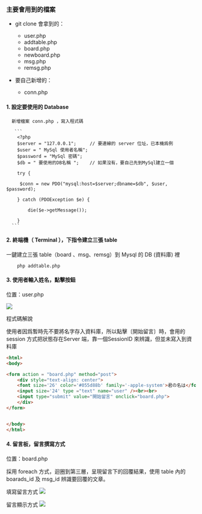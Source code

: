 ### 主要會用到的檔案

* git clone 會拿到的：
    - user.php
    - addtable.php
    - board.php
    - newboard.php 
    - msg.php 
    - remsg.php

* 要自己新增的：
    - conn.php
  
 
 ####  1. 設定要使用的 Database
      
      新增檔案 conn.php ，寫入程式碼
    
       ```
        <?php
        $server = "127.0.0.1";     // 要連線的 server 位址，已本機爲例
        $user = " MySql 使用者名稱";
        $password = "MySql 密碼";
        $db = " 要使用的DB名稱 ";    // 如果沒有，要自己先到MySql建立一個

        try {   
        
         $conn = new PDO("mysql:host=$server;dbname=$db", $user, $password);
         
        } catch (PDOException $e) {

            die($e->getMessage());

        }
      ```  
        



    
 #### 2. 終端機（ Terminal ），下指令建立三張 table 
 
 一鍵建立三張 table（board 、msg、remsg）到 Mysql 的 DB (資料庫) 裡
    
        
        php addtable.php
        
       
       
#### 3. 使用者輸入姓名，點擊按鈕 

位置：user.php

![](https://i.imgur.com/ko3bFnI.png)

程式碼解說

使用者因爲暫時先不要將名字存入資料庫，所以點擊〔開始留言〕時，會用的 session 方式把狀態存在Server 端，靠一個SessionID 來辨識，但並未寫入到資料庫


```html
<html>
<body>

<form action = "board.php" method="post">
    <div style="text-align: center">
    <font size='26' color='#055d88b' family='-apple-system'>君の名は</font><br><br>
    <input size='24' type ="text" name="user" /><br><br>
    <input type="submit" value="開始留言" onclick="board.php">
    </div>
</form>


</body>
</html>
```

#### 4. 留言板，留言撰寫方式

位置：board.php

採用 foreach 方式，迴圈到第三層，呈現留言下的回覆結果，使用 table 內的 boarads_id 及 msg_id 辨識要回覆的文章。

填寫留言方式
![](https://i.imgur.com/APRy3fj.png)

留言顯示方式
![](https://i.imgur.com/XmFxbJ7.png)







